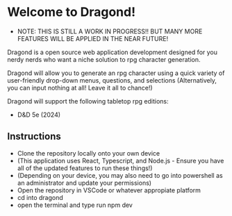 # Welcome to Dragond!

- NOTE: THIS IS STILL A WORK IN PROGRESS!! BUT MANY MORE FEATURES WILL BE APPLIED IN THE NEAR FUTURE!

Dragond is a open source web application development designed for you nerdy nerds who want a niche solution to rpg character generation.

Dragond will allow you to generate an rpg character using a quick variety of user-friendly drop-down menus, questions, and selections
(Alternatively, you can input nothing at all! Leave it all to chance!)

Dragond will support the following tabletop rpg editions:
- D&D 5e (2024)

## Instructions
- Clone the repository locally onto your own device
- (This application uses React, Typescript, and Node.js - Ensure you have all of the updated features to run these things!)
- (Depending on your device, you may also need to go into powershell as an administrator and update your permissions)
- Open the repository in VSCode or whatever appropiate platform
- cd into dragond
- open the terminal and type run npm dev


